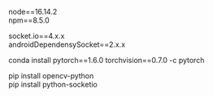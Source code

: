 node==16.14.2  
npm==8.5.0  

socket.io==4.x.x  
androidDependensySocket==2.x.x  

conda install pytorch==1.6.0 torchvision==0.7.0 -c pytorch  


pip install opencv-python  
pip install python-socketio  
